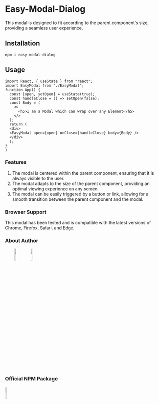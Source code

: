 # Easy-Modal-Dialog

This modal is designed to fit according to the parent component's size, providing a seamless user experience.

## Installation

```
npm i easy-modal-dialog
```

## Usage

```
import React, { useState } from "react";
import EasyModal from "./EasyModal";
function App() {
  const [open, setOpen] = useState(true);
  const handleClose = () => setOpen(false);
  const Body = (
    <>
      <h5>I am a Modal which can wrap over any Element</h5>
    </>
  );
  return (
  <div>
  <EasyModal open={open} onClose={handleClose} body={Body} />
  </div>
  );
}
)
```

### Features

1. The modal is centered within the parent component, ensuring that it is always visible to the user.
2. The modal adapts to the size of the parent component, providing an optimal viewing experience on any screen.
3. The modal can be easily triggered by a button or link, allowing for a smooth transition between the parent component and the modal.

### Browser Support

This modal has been tested and is compatible with the latest versions of Chrome, Firefox, Safari, and Edge.

### About Author

<span style="margin-right: 30px;"></span><a href="https://www.linkedin.com/in/vaibhav-khushalani-760217136/"><img target="_blank" src="https://cdn.jsdelivr.net/gh/devicons/devicon/icons/linkedin/linkedin-original.svg" style="width: 10%;"></a>
<span style="margint:0 30px;"></span><a href="https://github.com/VaibhavKhushalani"><img target="_blank" src="https://cdn.jsdelivr.net/gh/devicons/devicon/icons/github/github-original.svg" style="width: 10%;"></a></p>

### Official NPM Package

<span style="margint:0 30px;"></span><a href="https://www.npmjs.com/package/easy-modal-dialog">
<img src="https://cdn.jsdelivr.net/gh/devicons/devicon/icons/npm/npm-original-wordmark.svg" style="width: 10%;" />
</a></p>
